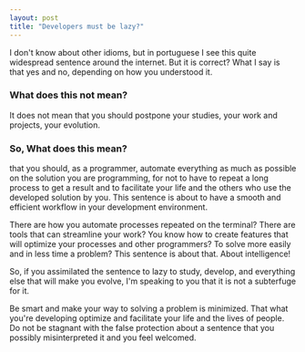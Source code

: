 ```yaml
---
layout: post
title: "Developers must be lazy?"
---
```

I don't know about other idioms, but in portuguese I see this quite widespread sentence around the internet. But it is correct? What I say is that yes and no, depending on how you understood it.

### What does this not mean?
It does not mean that you should postpone your studies, your work and projects, your evolution.

### So, What does this mean?
that you should, as a programmer, automate everything as much as possible on the solution you are programming, for not to have to repeat a long process to get a result and to facilitate your life and the others who use the developed solution by you. This sentence is about to have a smooth and efficient workflow in your development environment.

There are how you automate processes repeated on the terminal? There are tools that can streamline your work? You know how to create features that will optimize your processes and other programmers? To solve more easily and in less time a problem? This sentence is about that. About intelligence!

So, if you assimilated the sentence to lazy to study, develop, and everything else that will make you evolve, I'm speaking to you that it is not a subterfuge for it.

Be smart and make your way to solving a problem is minimized. That what you're developing optimize and facilitate your life and the lives of people. Do not be stagnant with the false protection about a sentence that you possibly misinterpreted it and you feel welcomed.
